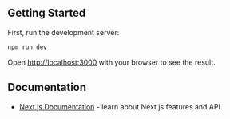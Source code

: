 ## Getting Started

First, run the development server:

```bash
npm run dev
```

Open [http://localhost:3000](http://localhost:3000) with your browser to see the result.


## Documentation

- [Next.js Documentation](https://nextjs.org/docs) - learn about Next.js features and API.

